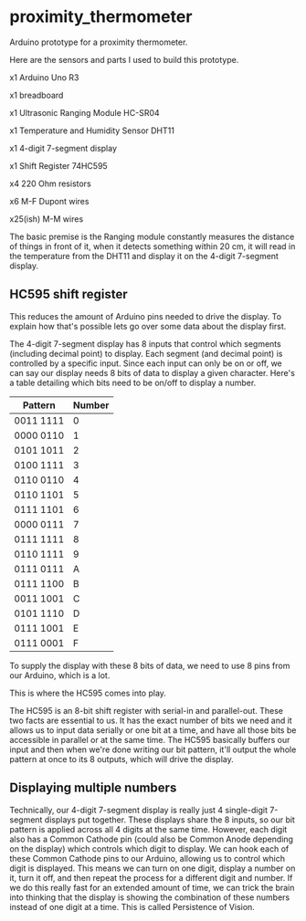 # proximity_thermometer
Arduino prototype for a proximity thermometer.

Here are the sensors and parts I used to build this prototype.

x1 Arduino Uno R3

x1 breadboard

x1 Ultrasonic Ranging Module HC-SR04

x1 Temperature and Humidity Sensor DHT11

x1 4-digit 7-segment display

x1 Shift Register 74HC595

x4 220 Ohm resistors

x6 M-F Dupont wires

x25(ish) M-M wires


The basic premise is the Ranging module constantly measures the distance of things in front of it, when it detects something within 20 cm, it will read in the temperature from the DHT11 and display it on the 4-digit 7-segment display.

## HC595 shift register
This reduces the amount of Arduino pins needed to drive the display. To explain how that's possible lets go over some data about the display first.

The 4-digit 7-segment display has 8 inputs that control which segments (including decimal point) to display. Each segment (and decimal point) is controlled by a specific input. Since each input can only be on or off, we can say our display needs 8 bits of data to display a given character.  Here's a table detailing which bits need to be on/off to display a number.

|    Pattern    |     Number   |
| ------------- | -------------|
|   0011 1111   |       0      |
|   0000 0110   |       1      |
|   0101 1011   |       2      |
|   0100 1111   |       3      |
|   0110 0110   |       4      |
|   0110 1101   |       5      |
|   0111 1101   |       6      |
|   0000 0111   |       7      |
|   0111 1111   |       8      |
|   0110 1111   |       9      |
|   0111 0111   |       A      |
|   0111 1100   |       B      |
|   0011 1001   |       C      |
|   0101 1110   |       D      |
|   0111 1001   |       E      |
|   0111 0001   |       F      |

To supply the display with these 8 bits of data, we need to use 8 pins from our Arduino, which is a lot.

This is where the HC595 comes into play.

The HC595 is an 8-bit shift register with serial-in and parallel-out.  These two facts are essential to us.  It has the exact number of bits we need and it allows us to input data serially or one bit at a time, and have all those bits be accessible in parallel or at the same time.  The HC595 basically buffers our input and then when we're done writing our bit pattern, it'll output the whole pattern at once to its 8 outputs, which will drive the display.

## Displaying multiple numbers

Technically, our 4-digit 7-segment display is really just 4 single-digit 7-segment displays put together. These displays share the 8 inputs, so our bit pattern is applied across all 4 digits at the same time.  However, each digit also has a Common Cathode pin (could also be Common Anode depending on the display) which controls which digit to display. We can hook each of these Common Cathode pins to our Arduino, allowing us to control which digit is displayed. This means we can turn on one digit, display a number on it, turn it off, and then repeat the process for a different digit and number. If we do this really fast for an extended amount of time, we can trick the brain into thinking that the display is showing the combination of these numbers instead of one digit at a time. This is called Persistence of Vision.
